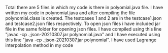 Total there are 5 files in which my code is there in polyomial.java file.
I have written my code in polynomial.java and after compiling the file polynomial.class is created. The testcases 1 and 2 are in the testcase1.json and testcase2.json files respectively. To open json files i have included jar file in the same folder for opening json files. I have compiled using this line "javac -cp .;json-20210307.jar polynomial.java" and I have executed using this line "java -cp .;json-20210307.jar polynomial".
I have used Lagrange interpolation method in my code
